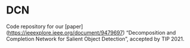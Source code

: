 # DCN
Code repository for our [paper] (https://ieeexplore.ieee.org/document/9479697) “Decomposition and Completion Network for Salient Object Detection”, accepted by TIP 2021.
